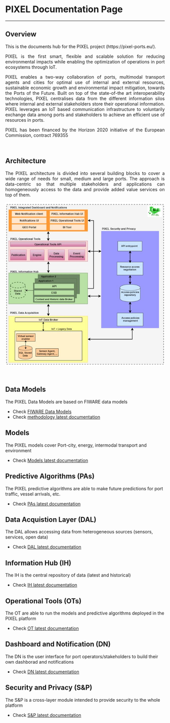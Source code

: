 # PIXEL Documentation Page 



---

## Overview

<div style="text-align: justify"> 
This is the documents hub for the PIXEL project (https://pixel-ports.eu/). <br/>

PIXEL is the first smart, flexible and scalable solution for reducing environmental impacts while enabling the optimization of operations in port ecosystems through IoT.<br/>

PIXEL enables a two-way collaboration of ports, multimodal transport agents and cities for optimal use of internal and external resources, sustainable economic growth and environmental impact mitigation, towards the Ports of the Future. Built on top of the state-of-the art interoperability technologies, PIXEL centralises data from the different information silos where internal and external stakeholders store their operational information. PIXEL leverages an IoT based communication infrastructure to voluntarily exchange data among ports and stakeholders to achieve an efficient use of resources in ports.

PIXEL has been financed by the Horizon 2020 initiative of the European Commission, contract 769355 
</div>
<br/>

## Architecture

<div style="text-align: justify">
The PIXEL architecture is divided into several building blocks to cover a wide range of needs for small, medium and large ports. The approach is data-centric so that multiple stakeholders and applications can homogeneously access to the data and provide added value services on top of them. 
<br/>

![PIXEL High-Level Modules](img/PIXEL_global_architecture.jpg)
</div>
<br/>

## Data Models

The PIXEL Data Models are based on FIWARE data models 

   - Check [FIWARE Data Models](https://fiware-datamodels.readthedocs.io/en/latest/)
   - Check [methodology latest documentation](https://inter-iot.readthedocs.io/projects/intermeth/en/latest/)


## Models

The PIXEL models cover Port-city, energy, intermodal transport and environment 

  - Check [Models latest documentation](https://inter-iot.readthedocs.io/projects/intermeth/en/latest/)


## Predictive Algorithms (PAs)

The PIXEL predictive algorithms are able to make future predictions for port traffic, vessel arrivals, etc. 

  - Check [PAs latest documentation](https://inter-iot.readthedocs.io/projects/intermeth/en/latest/)

## Data Acquistion Layer (DAL)

The DAL allows accessing data from heterogeneous sources (sensors, services, open data) 

  - Check [DAL latest documentation](https://inter-iot.readthedocs.io/projects/intermeth/en/latest/)


## Information Hub (IH)   

The IH is the central repository of data (latest and historical) 

  - Check [IH latest documentation](https://inter-iot.readthedocs.io/projects/interapi/en/latest/)
  
 
##  Operational Tools (OTs)

The OT are able to run the models and predictive algorithms deployed in the PIXEL platform 

  - Check [OT latest documentation](https://inter-iot.readthedocs.io/projects/framework/en/latest/)  
  
  
## Dashboard and Notification (DN)

The DN is the user interface for port operators/stakeholders to build their own dashborad and notifications  

  - Check [DN latest documentation](https://inter-iot.readthedocs.io/projects/gateway/en/latest/)


## Security and Privacy (S&P)

The S&P is a cross-layer module intended to provide security to the whole platform  

  - Check [S&P latest documentation](https://inter-iot.readthedocs.io/projects/gateway/en/latest/)


  

 
